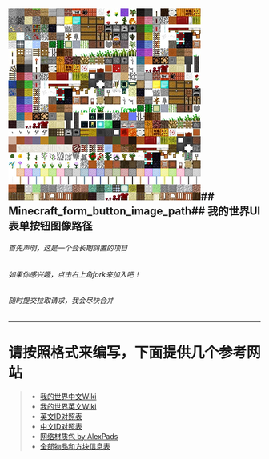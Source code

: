 ![cmd-markdown-logo](https://raw.githubusercontent.com/Anders233/form_button_image_path/master/biock_image.png)## Minecraft_form_button_image_path## 我的世界UI表单按钮图像路径
---
###### 首先声明，这是一个会长期鸽置的项目
###### 如果你感兴趣，点击右上角fork来加入吧！
###### 随时提交拉取请求，我会尽快合并
---
# 请按照格式来编写，下面提供几个参考网站

> * [我的世界中文Wiki](https://minecraft-zh.gamepedia.com)
> * [我的世界英文Wiki](https://minecraft.gamepedia.com)
> * [英文ID对照表](https://minecraft-ids.grahamedgecombe.com)
> * [中文ID对照表](http://mc.zyyapp.com)
> * [网络材质包 by ](http://saltypixel.ga/textures)[AlexPads](https://github.com/AlexPads)
> * [全部物品和方块信息表](https://minecraft.gamepedia.com/Bedrock_Edition_data_values)
